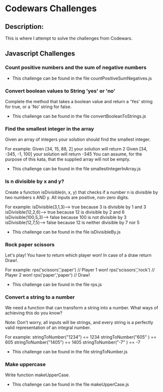 <h1>Codewars Challenges</h1>

<h2>Description:</h2>

<p>This is where I attempt to solve the challenges from Codewars.</p>

<h2>Javascript Challenges</h2>

<h3>Count positive numbers and the sum of negative numbers</h3>

* This challenge can be found in the file countPositiveSumNegatives.js

<h3>Convert boolean values to String 'yes' or 'no'</h3>
<p>Complete the method that takes a boolean value and return a 'Yes' string for true, or a 'No' string for false.</p>

* This challenge can be found in the file convertBooleanToStrings.js

<h3>Find the smallest integer in the array</h3>
<p>Given an array of integers your solution should find the smallest integer.</p>

<p>For example:
Given [34, 15, 88, 2] your solution will return 2
Given [34, -345, -1, 100] your solution will return -345
You can assume, for the purpose of this kata, that the supplied array will not be empty.</p>

* This challenge can be found in the file smallestIntegerInArray.js

<h3>Is n divisible by x and y?</h3>
<p>Create a function isDivisible(n, x, y) that checks if a number n is divisible by two numbers x AND y. All inputs are positive, non-zero digits.</p>

<p>For example:
isDivisible(3,1,3)--> true because 3 is divisible by 1 and 3
isDivisible(12,2,6)--> true because 12 is divisible by 2 and 6
isDivisible(100,5,3)--> false because 100 is not divisible by 3
isDivisible(12,7,5)--> false because 12 is neither divisible by 7 nor 5</p>

* This challenge can be found in the file isDivisibleBy.js

<h3>Rock paper scissors</h3>
<p>Let's play! You have to return which player won! In case of a draw return Draw!.</p>

<p>For example:
rps('scissors','paper') // Player 1 won!
rps('scissors','rock') // Player 2 won!
rps('paper','paper') // Draw!</p>

* This challenge can be found in the file rps.js

<h3>Convert a string to a number</h3>
<p>We need a function that can transform a string into a number. What ways of achieving this do you know?</p>

<p>Note: Don't worry, all inputs will be strings, and every string is a perfectly valid representation of an integral number.</p>

<p>For example:
stringToNumber("1234") == 1234
stringToNumber("605" ) == 605
stringToNumber("1405") == 1405
stringToNumber("-7"  ) == -7</p>

* This challenge can be found in the file stringToNumber.js

<h3>Make uppercase</h3>
<p>Write function makeUpperCase.</p>

* This challenge can be found in the file makeUpperCase.js
